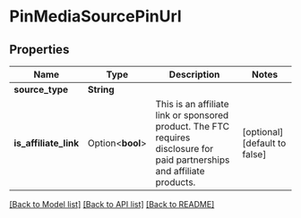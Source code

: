 # PinMediaSourcePinUrl

## Properties

Name | Type | Description | Notes
------------ | ------------- | ------------- | -------------
**source_type** | **String** |  | 
**is_affiliate_link** | Option<**bool**> | This is an affiliate link or sponsored product. The FTC requires disclosure for paid partnerships and affiliate products. | [optional][default to false]

[[Back to Model list]](../README.md#documentation-for-models) [[Back to API list]](../README.md#documentation-for-api-endpoints) [[Back to README]](../README.md)


